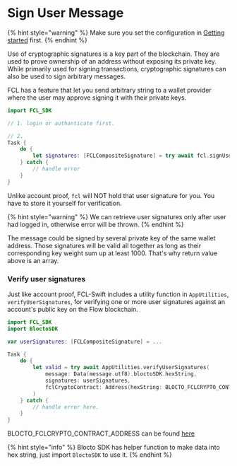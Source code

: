 # Sign User Message

{% hint style="warning" %}
Make sure you set the configuration in [Getting started](getting-started.md) first.
{% endhint %}

Use of cryptographic signatures is a key part of the blockchain. They are used to prove ownership of an address without exposing its private key. While primarily used for signing transactions, cryptographic signatures can also be used to sign arbitrary messages.

FCL has a feature that let you send arbitrary string to a wallet provider where the user may approve signing it with their private keys.

```swift
import FCL_SDK

// 1. login or authanticate first.

// 2. 
Task {
    do {
        let signatures: [FCLCompositeSignature] = try await fcl.signUserMessage(message: "message you want user to sign.")
    } catch {
        // handle error
    }
}
```

Unlike account proof, `fcl` will NOT hold that user signature for you. You have to store it yourself for verification.

{% hint style="warning" %}
We can retrieve user signatures only after user had logged in, otherwise error will be thrown.
{% endhint %}

The message could be signed by several private key of the same wallet address. Those signatures will be valid all together as long as their corresponding key weight sum up at least 1000. That's why return value above is an array.

### Verify user signatures

Just like account proof, FCL-Swift includes a utility function in `AppUtilities`, `verifyUserSignatures`, for verifying one or more user signatures against an account's public key on the Flow blockchain.

```swift
import FCL_SDK
import BloctoSDK

var userSignatures: [FCLCompositeSignature] = ...

Task {
    do {
        let valid = try await AppUtilities.verifyUserSignatures(
            message: Data(message.utf8).bloctoSDK.hexString,
            signatures: userSignatures,
            fclCryptoContract: Address(hexString: BLOCTO_FCLCRYPTO_CONTRACT_ADDRESS)
        )
    } catch {
        // handle error here.
    }
}
```

BLOCTO\_FCLCRYPTO\_CONTRACT\_ADDRESS can be found [here](../../javascript-sdk/flow/account-proof.md)

{% hint style="info" %}
Blocto SDK has helper function to make data into hex string, just import `BloctoSDK` to use it.
{% endhint %}
